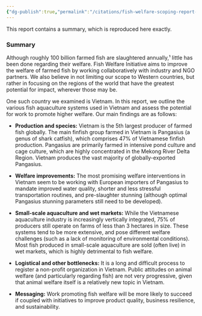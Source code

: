 ```yaml
---
{"dg-publish":true,"permalink":"/citations/fish-welfare-scoping-report-vietnam-fish-welfare-initiative/","created":"2025-10-26T17:33:14.630+00:00","updated":"2025-10-26T17:33:14.632+00:00"}
---
```



This report contains a summary, which is reproduced here exactly.

### Summary

Although roughly 100 billion farmed fish are slaughtered annually,¹ little has been done regarding their welfare. Fish Welfare Initiative aims to improve the welfare of farmed fish by working collaboratively with industry and NGO partners. We also believe in not limiting our scope to Western countries, but rather in focusing on the regions of the world that have the greatest potential for impact, wherever those may be.

One such country we examined is Vietnam. In this report, we outline the various fish aquaculture systems used in Vietnam and assess the potential for work to promote higher welfare. Our main findings are as follows:

*   **Production and species:** Vietnam is the 5th largest producer of farmed fish globally. The main finfish group farmed in Vietnam is Pangasius (a genus of shark catfish), which comprises 47% of Vietnamese finfish production. Pangasius are primarily farmed in intensive pond culture and cage culture, which are highly concentrated in the Mekong River Delta Region. Vietnam produces the vast majority of globally-exported Pangasius.

*   **Welfare improvements:** The most promising welfare interventions in Vietnam seem to be working with European importers of Pangasius to mandate improved water quality, shorter and less stressful transportation routines, and pre-slaughter stunning (although optimal Pangasius stunning parameters still need to be developed).

*   **Small-scale aquaculture and wet markets:** While the Vietnamese aquaculture industry is increasingly vertically integrated, 75% of producers still operate on farms of less than 3 hectares in size. These systems tend to be more extensive, and pose different welfare challenges (such as a lack of monitoring of environmental conditions). Most fish produced in small-scale aquaculture are sold (often live) in wet markets, which is highly detrimental to fish welfare.

*   **Logistical and other bottlenecks:** It is a long and difficult process to register a non-profit organization in Vietnam. Public attitudes on animal welfare (and particularly regarding fish) are not very progressive, given that animal welfare itself is a relatively new topic in Vietnam.

*   **Messaging:** Work promoting fish welfare will be more likely to succeed if coupled with initiatives to improve product quality, business resilience, and sustainability.
